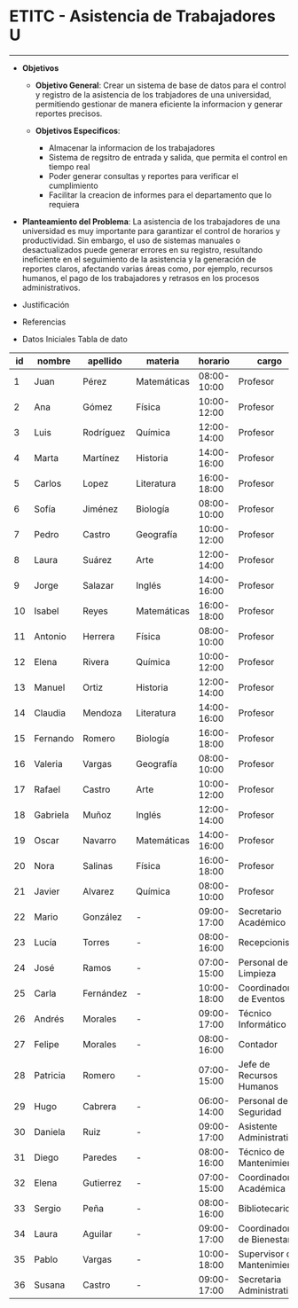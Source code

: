 # ETITC - Asistencia de Trabajadores U
---
- **Objetivos**
    - **Objetivo General**: Crear un sistema de base de datos para el control y registro de la asistencia de los trabjadores
      de una universidad, permitiendo gestionar de manera eficiente la informacion y generar reportes precisos.
      
    - **Objetivos Especificos**:
      - Almacenar la informacion de los trabajadores
      - Sistema de regsitro de entrada y salida, que permita el control en tiempo real
      - Poder generar consultas y reportes para verificar el cumplimiento
      - Facilitar la creacion de informes para el departamento que lo requiera
     

- **Planteamiento del Problema**:
   La asistencia de los trabajadores de una universidad es muy importante para garantizar el control de horarios y 
   productividad. Sin embargo, el uso de sistemas manuales o desactualizados puede generar errores en su registro, 
   resultando ineficiente en el seguimiento de la asistencia y la generación de reportes claros, afectando varias áreas 
   como, por ejemplo, recursos humanos, el pago de los trabajadores y retrasos en los procesos administrativos.
  
- Justificación
- Referencias
 


- Datos Iniciales
Tabla de dato


| id | nombre   | apellido  | materia     | horario     | cargo                       | edad | nivel_de_educacion | número_de_documento | género | dirección_de_vivienda    | sigue_estudiando |
|----|----------|-----------|-------------|-------------|-----------------------------|------|--------------------|---------------------|--------|--------------------------|------------------|
| 1  | Juan     | Pérez     | Matemáticas | 08:00-10:00 | Profesor                    | 45   | Doctorado          | 12345678            | Masc   | Av. Libertador 101       | No               |
| 2  | Ana      | Gómez     | Física      | 10:00-12:00 | Profesor                    | 38   | Maestría           | 23456789            | Fem    | Calle 2 #34              | No               |
| 3  | Luis     | Rodríguez | Química     | 12:00-14:00 | Profesor                    | 50   | Doctorado          | 34567890            | Masc   | Av. Los Olivos 76        | No               |
| 4  | Marta    | Martínez  | Historia    | 14:00-16:00 | Profesor                    | 42   | Licenciatura       | 45678901            | Fem    | Calle de la Luna 11      | No               |
| 5  | Carlos   | Lopez     | Literatura  | 16:00-18:00 | Profesor                    | 35   | Maestría           | 56789012            | Masc   | Av. San Martín 33        | No               |
| 6  | Sofía    | Jiménez   | Biología    | 08:00-10:00 | Profesor                    | 40   | Doctorado          | 67890123            | Fem    | Calle del Sol 21         | Sí               |
| 7  | Pedro    | Castro    | Geografía   | 10:00-12:00 | Profesor                    | 48   | Licenciatura       | 78901234            | Masc   | Av. de la Paz 88         | No               |
| 8  | Laura    | Suárez    | Arte        | 12:00-14:00 | Profesor                    | 29   | Maestría           | 89012345            | Fem    | Calle Real 45            | Sí               |
| 9  | Jorge    | Salazar   | Inglés      | 14:00-16:00 | Profesor                    | 54   | Doctorado          | 90123456            | Masc   | Av. de la República 56   | No               |
| 10 | Isabel   | Reyes     | Matemáticas | 16:00-18:00 | Profesor                    | 37   | Licenciatura       | 1234567             | Fem    | Calle del Mar 78         | Sí               |
| 11 | Antonio  | Herrera   | Física      | 08:00-10:00 | Profesor                    | 49   | Doctorado          | 12345679            | Masc   | Av. de la Libertad 90    | No               |
| 12 | Elena    | Rivera    | Química     | 10:00-12:00 | Profesor                    | 43   | Maestría           | 23456780            | Fem    | Calle Nueva 34           | No               |
| 13 | Manuel   | Ortiz     | Historia    | 12:00-14:00 | Profesor                    | 52   | Licenciatura       | 34567891            | Masc   | Av. del Norte 76         | Sí               |
| 14 | Claudia  | Mendoza   | Literatura  | 14:00-16:00 | Profesor                    | 33   | Maestría           | 45678902            | Fem    | Calle del Centro 12      | No               |
| 15 | Fernando | Romero    | Biología    | 16:00-18:00 | Profesor                    | 46   | Doctorado          | 56789013            | Masc   | Av. del Sur 89           | Sí               |
| 16 | Valeria  | Vargas    | Geografía   | 08:00-10:00 | Profesor                    | 31   | Licenciatura       | 67890124            | Fem    | Calle de la Primavera 67 | No               |
| 17 | Rafael   | Castro    | Arte        | 10:00-12:00 | Profesor                    | 39   | Maestría           | 78901235            | Masc   | Av. de la Cultura 23     | Sí               |
| 18 | Gabriela | Muñoz     | Inglés      | 12:00-14:00 | Profesor                    | 44   | Doctorado          | 89012346            | Fem    | Calle del Río 45         | No               |
| 19 | Oscar    | Navarro   | Matemáticas | 14:00-16:00 | Profesor                    | 51   | Licenciatura       | 90123457            | Masc   | Av. del Sol 90           | Sí               |
| 20 | Nora     | Salinas   | Física      | 16:00-18:00 | Profesor                    | 32   | Maestría           | 1234568             | Fem    | Calle del Lago 11        | No               |
| 21 | Javier   | Alvarez   | Química     | 08:00-10:00 | Profesor                    | 47   | Doctorado          | 12345680            | Masc   | Calle de la Estación 77  | Sí               |
| 22 | Mario    | González  | -           | 09:00-17:00 | Secretario Académico        | 41   | Licenciatura       | 34567892            | Masc   | Calle Mayor 12           | No               |
| 23 | Lucía    | Torres    | -           | 08:00-16:00 | Recepcionista               | 29   | Bachillerato       | 45678903            | Fem    | Av. Central 56           | Sí               |
| 24 | José     | Ramos     | -           | 07:00-15:00 | Personal de Limpieza        | 36   | Secundaria         | 56789014            | Masc   | Calle del Bosque 78      | No               |
| 25 | Carla    | Fernández | -           | 10:00-18:00 | Coordinadora de Eventos     | 43   | Maestría           | 67890125            | Fem    | Av. de las Flores 89     | No               |
| 26 | Andrés   | Morales   | -           | 09:00-17:00 | Técnico Informático         | 34   | Ingeniería         | 78901236            | Masc   | Calle 7 #45              | Sí               |
| 27 | Felipe   | Morales   | -           | 08:00-16:00 | Contador                    | 45   | Licenciatura       | 89012347            | Masc   | Av. Libertador 22        | No               |
| 28 | Patricia | Romero    | -           | 07:00-15:00 | Jefe de Recursos Humanos    | 50   | Maestría           | 90123458            | Fem    | Calle Jardines 89        | No               |
| 29 | Hugo     | Cabrera   | -           | 06:00-14:00 | Personal de Seguridad       | 38   | Secundaria         | 12345681            | Masc   | Calle de los Álamos 23   | No               |
| 30 | Daniela  | Ruiz      | -           | 09:00-17:00 | Asistente Administrativa    | 27   | Bachillerato       | 23456781            | Fem    | Av. de los Robles 45     | Sí               |
| 31 | Diego    | Paredes   | -           | 08:00-16:00 | Técnico de Mantenimiento    | 42   | Secundaria         | 34567893            | Masc   | Calle del Arco 67        | No               |
| 32 | Elena    | Gutierrez | -           | 07:00-15:00 | Coordinadora Académica      | 39   | Licenciatura       | 45678904            | Fem    | Av. del Norte 45         | No               |
| 33 | Sergio   | Peña      | -           | 08:00-16:00 | Bibliotecario               | 46   | Maestría           | 56789015            | Masc   | Calle de la Montaña 101  | No               |
| 34 | Laura    | Aguilar   | -           | 09:00-17:00 | Coordinadora de Bienestar   | 35   | Maestría           | 67890126            | Fem    | Av. de la Juventud 76    | No               |
| 35 | Pablo    | Vargas    | -           | 10:00-18:00 | Supervisor de Mantenimiento | 52   | Licenciatura       | 78901237            | Masc   | Calle de la Estrella 89  | No               |
| 36 | Susana   | Castro    | -           | 09:00-17:00 | Secretaria Administrativa   | 31   | Bachillerato       | 89012348            | Fem    | Av. del Sol 22           | Sí               |


